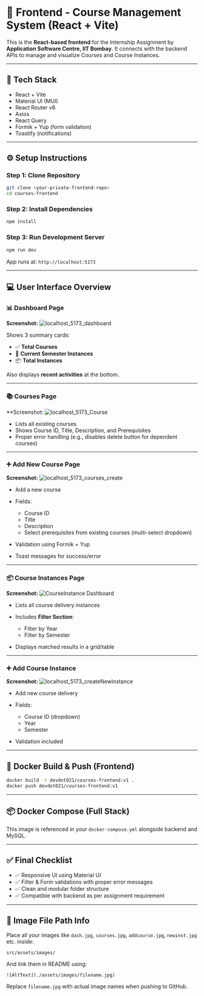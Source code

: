 # 📘 Frontend - Course Management System (React + Vite)

This is the **React-based frontend** for the Internship Assignment by **Application Software Centre, IIT Bombay**. It connects with the backend APIs to manage and visualize Courses and Course Instances.

---

## 🧩 Tech Stack

* React + Vite
* Material UI (MUI)
* React Router v6
* Axios
* React Query
* Formik + Yup (form validation)
* Toastify (notifications)

---

## ⚙️ Setup Instructions

### Step 1: Clone Repository

```bash
git clone <your-private-frontend-repo>
cd courses-frontend
```

### Step 2: Install Dependencies

```bash
npm install
```

### Step 3: Run Development Server

```bash
npm run dev
```

App runs at: `http://localhost:5173`

---

## 💻 User Interface Overview

### 📊 Dashboard Page

**Screenshot:** 
![localhost_5173_dashboard](https://github.com/user-attachments/assets/65e81dd0-a700-4b27-ae2a-448b999a3094)


Shows 3 summary cards:

* ✅ **Total Courses**
* 📘 **Current Semester Instances**
* 📦 **Total Instances**

Also displays **recent activities** at the bottom.

---

### 📚 Courses Page

**Screenshot:
![localhost_5173_Course](https://github.com/user-attachments/assets/6feb71ea-1a7a-4bd4-b5d9-b9fd768d9619)


* Lists all existing courses
* Shows Course ID, Title, Description, and Prerequisites
* Proper error handling (e.g., disables delete button for dependent courses)

---

### ➕ Add New Course Page

**Screenshot:** 
![localhost_5173_courses_create](https://github.com/user-attachments/assets/82d235ea-a444-40bd-b223-198bf645906e)


* Add a new course
* Fields:

  * Course ID
  * Title
  * Description
  * Select prerequisites from existing courses (multi-select dropdown)
* Validation using Formik + Yup
* Toast messages for success/error

---

### 📦 Course Instances Page

**Screenshot:** 
![CourseInstance Dashboard](https://github.com/user-attachments/assets/49111041-9f06-4e7a-abe0-ace4d59a87b0)


* Lists all course delivery instances
* Includes **Filter Section**:

  * Filter by Year
  * Filter by Semester
* Displays matched results in a grid/table

---

### ➕ Add Course Instance

**Screenshot:** 
![localhost_5173_createNewInstance](https://github.com/user-attachments/assets/b4c7dcc4-77fd-4c91-84b6-19e6b0156d0b)


* Add new course delivery
* Fields:

  * Course ID (dropdown)
  * Year
  * Semester
* Validation included

---

## 🐳 Docker Build & Push (Frontend)

```bash
docker build -t devdot021/courses-frontend:v1 .
docker push devdot021/courses-frontend:v1
```

---

## 📦 Docker Compose (Full Stack)

This image is referenced in your `docker-compose.yml` alongside backend and MySQL.

---

## ✅ Final Checklist

* ✅ Responsive UI using Material UI
* ✅ Filter & Form validations with proper error messages
* ✅ Clean and modular folder structure
* ✅ Compatible with backend as per assignment requirement

---

## 📎 Image File Path Info

Place all your images like `dash.jpg`, `courses.jpg`, `addcourse.jpg`, `newinst.jpg` etc. inside:

```
src/assets/images/
```

And link them in README using:

```
![AltText](./assets/images/filename.jpg)
```

Replace `filename.jpg` with actual image names when pushing to GitHub.
